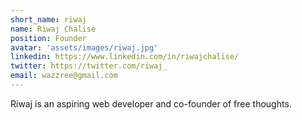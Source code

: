 ```yaml
---
short_name: riwaj
name: Riwaj Chalise
position: Founder
avatar: 'assets/images/riwaj.jpg'
linkedin: https://www.linkedin.com/in/riwajchalise/
twitter: https://twitter.com/riwaj_
email: wazzree@gmail.com
---
```

Riwaj is an aspiring web developer and co-founder of free thoughts.